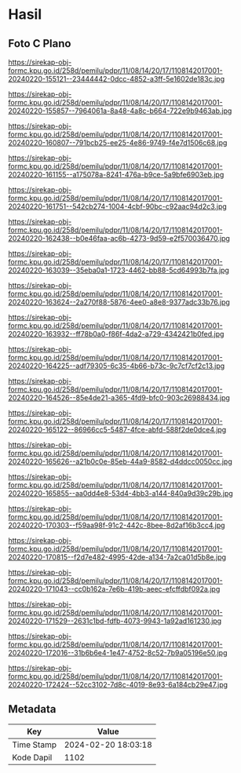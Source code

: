 # Hasil

## Foto C Plano

https://sirekap-obj-formc.kpu.go.id/258d/pemilu/pdpr/11/08/14/20/17/1108142017001-20240220-155121--23444442-0dcc-4852-a3ff-5e1602de183c.jpg

https://sirekap-obj-formc.kpu.go.id/258d/pemilu/pdpr/11/08/14/20/17/1108142017001-20240220-155857--7964061a-8a48-4a8c-b664-722e9b9463ab.jpg

https://sirekap-obj-formc.kpu.go.id/258d/pemilu/pdpr/11/08/14/20/17/1108142017001-20240220-160807--791bcb25-ee25-4e86-9749-f4e7d1506c68.jpg

https://sirekap-obj-formc.kpu.go.id/258d/pemilu/pdpr/11/08/14/20/17/1108142017001-20240220-161155--a175078a-8241-476a-b9ce-5a9bfe6903eb.jpg

https://sirekap-obj-formc.kpu.go.id/258d/pemilu/pdpr/11/08/14/20/17/1108142017001-20240220-161751--542cb274-1004-4cbf-90bc-c92aac94d2c3.jpg

https://sirekap-obj-formc.kpu.go.id/258d/pemilu/pdpr/11/08/14/20/17/1108142017001-20240220-162438--b0e46faa-ac6b-4273-9d59-e2f570036470.jpg

https://sirekap-obj-formc.kpu.go.id/258d/pemilu/pdpr/11/08/14/20/17/1108142017001-20240220-163039--35eba0a1-1723-4462-bb88-5cd64993b7fa.jpg

https://sirekap-obj-formc.kpu.go.id/258d/pemilu/pdpr/11/08/14/20/17/1108142017001-20240220-163624--2a270f88-5876-4ee0-a8e8-9377adc33b76.jpg

https://sirekap-obj-formc.kpu.go.id/258d/pemilu/pdpr/11/08/14/20/17/1108142017001-20240220-163932--ff78b0a0-f86f-4da2-a729-4342421b0fed.jpg

https://sirekap-obj-formc.kpu.go.id/258d/pemilu/pdpr/11/08/14/20/17/1108142017001-20240220-164225--adf79305-6c35-4b66-b73c-9c7cf7cf2c13.jpg

https://sirekap-obj-formc.kpu.go.id/258d/pemilu/pdpr/11/08/14/20/17/1108142017001-20240220-164526--85e4de21-a365-4fd9-bfc0-903c26988434.jpg

https://sirekap-obj-formc.kpu.go.id/258d/pemilu/pdpr/11/08/14/20/17/1108142017001-20240220-165122--86966cc5-5487-4fce-abfd-588f2de0dce4.jpg

https://sirekap-obj-formc.kpu.go.id/258d/pemilu/pdpr/11/08/14/20/17/1108142017001-20240220-165626--a21b0c0e-85eb-44a9-8582-d4ddcc0050cc.jpg

https://sirekap-obj-formc.kpu.go.id/258d/pemilu/pdpr/11/08/14/20/17/1108142017001-20240220-165855--aa0dd4e8-53d4-4bb3-a144-840a9d39c29b.jpg

https://sirekap-obj-formc.kpu.go.id/258d/pemilu/pdpr/11/08/14/20/17/1108142017001-20240220-170303--f59aa98f-91c2-442c-8bee-8d2af16b3cc4.jpg

https://sirekap-obj-formc.kpu.go.id/258d/pemilu/pdpr/11/08/14/20/17/1108142017001-20240220-170815--f2d7e482-4995-42de-a134-7a2ca01d5b8e.jpg

https://sirekap-obj-formc.kpu.go.id/258d/pemilu/pdpr/11/08/14/20/17/1108142017001-20240220-171043--cc0b162a-7e6b-419b-aeec-efcffdbf092a.jpg

https://sirekap-obj-formc.kpu.go.id/258d/pemilu/pdpr/11/08/14/20/17/1108142017001-20240220-171529--2631c1bd-fdfb-4073-9943-1a92ad161230.jpg

https://sirekap-obj-formc.kpu.go.id/258d/pemilu/pdpr/11/08/14/20/17/1108142017001-20240220-172016--31b6b6e4-1e47-4752-8c52-7b9a05196e50.jpg

https://sirekap-obj-formc.kpu.go.id/258d/pemilu/pdpr/11/08/14/20/17/1108142017001-20240220-172424--52cc3102-7d8c-4019-8e93-6a184cb29e47.jpg


## Metadata

| Key        | Value               |
| ---------- | ------------------- |
| Time Stamp | 2024-02-20 18:03:18 |
| Kode Dapil | 1102                |



